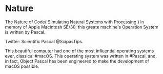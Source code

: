 # Nature
The Nature of Code( Simulating Natural Systems with Processing )
In memory of Apple Macintosh SE/30, this greate machine's Operation System is written by Pascal.

Twitter: Scientific Pascal @ScipasTips.

This beautiful computer had one of the most influential operating systems ever, classical #macOS. 
This operating system was written in #Pascal, and, in fact, Object Pascal has been engineered to 
make the development of macOS possible. 
